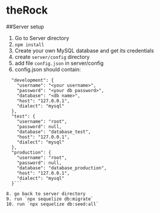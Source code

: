 # theRock

##Server setup
1. Go to Server directory
2. `npm install`
3. Create your own MySQL database and get its credentials
4. create `server/config` directory 
5. add file `config.json` in server/config
7. config.json should contain:
```{
  "development": {
    "username": "<your username>",
    "password": "<your db password>",
    "database": "<db name>",
    "host": "127.0.0.1",
    "dialect": "mysql"
  },
  "test": {
    "username": "root",
    "password": null,
    "database": "database_test",
    "host": "127.0.0.1",
    "dialect": "mysql"
  },
  "production": {
    "username": "root",
    "password": null,
    "database": "database_production",
    "host": "127.0.0.1",
    "dialect": "mysql"
  }```
  
8. go back to server directory
9. run `npx sequelize db:migrate`
10. run `npx sequelize db:seed:all`
